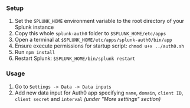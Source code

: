 ### Setup

1. Set the `SPLUNK_HOME` environment variable to the root directory of your Splunk instance
2. Copy this whole `splunk-auth0` folder to `$SPLUNK_HOME/etc/apps`
3. Open a terminal at `$SPLUNK_HOME/etc/apps/splunk-auth0/bin/app`
4. Ensure execute permissions for startup script: `chmod u+x ../auth0.sh`
4. Run `npm install`
5. Restart Splunk: `$SPLUNK_HOME/bin/splunk restart`

### Usage

1. Go to `Settings -> Data -> Data inputs`
2. Add new data input for Auth0 app specifying `name`, `domain`, `client ID`, `client secret` and `interval` _(under "More settings" section)_
